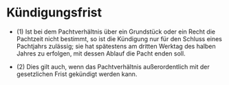 # Kündigungsfrist

- (1) Ist bei dem Pachtverhältnis über ein Grundstück oder ein Recht die Pachtzeit nicht bestimmt, so ist die Kündigung nur für den Schluss eines Pachtjahrs zulässig; sie hat spätestens am dritten Werktag des halben Jahres zu erfolgen, mit dessen Ablauf die Pacht enden soll.

- (2) Dies gilt auch, wenn das Pachtverhältnis außerordentlich mit der gesetzlichen Frist gekündigt werden kann.


